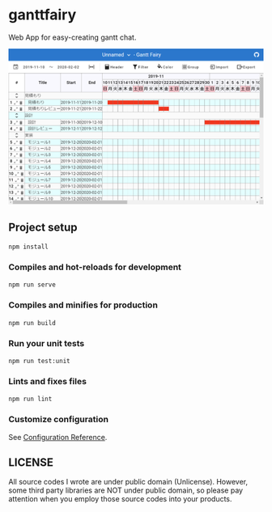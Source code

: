 # ganttfairy

Web App for easy-creating gantt chat.

![](screenshot.png)

## Project setup
```
npm install
```

### Compiles and hot-reloads for development
```
npm run serve
```

### Compiles and minifies for production
```
npm run build
```

### Run your unit tests
```
npm run test:unit
```

### Lints and fixes files
```
npm run lint
```

### Customize configuration
See [Configuration Reference](https://cli.vuejs.org/config/).

## LICENSE
All source codes I wrote are under public domain (Unlicense).
However, some third party libraries are NOT under public domain, so please pay attention when you employ those source codes into your products.
